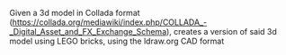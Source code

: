 Given a 3d model in Collada format (https://collada.org/mediawiki/index.php/COLLADA_-_Digital_Asset_and_FX_Exchange_Schema), creates a version of said 3d model using LEGO bricks, using the ldraw.org CAD format